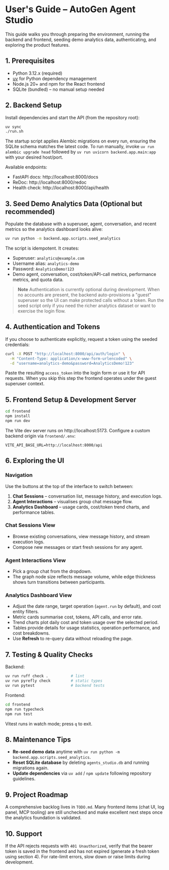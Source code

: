 # User's Guide – AutoGen Agent Studio

This guide walks you through preparing the environment, running the backend and
frontend, seeding demo analytics data, authenticating, and exploring the product
features.

## 1. Prerequisites

- Python 3.12.x (required)
- [uv](https://github.com/astral-sh/uv) for Python dependency management
- Node.js 20+ and npm for the React frontend
- SQLite (bundled) – no manual setup needed

## 2. Backend Setup

Install dependencies and start the API (from the repository root):

```bash
uv sync
./run.sh
```

The startup script applies Alembic migrations on every run, ensuring the SQLite
schema matches the latest code. To run manually, invoke
`uv run alembic upgrade head` followed by `uv run uvicorn backend.app.main:app`
with your desired host/port.

Available endpoints:
- FastAPI docs: http://localhost:8000/docs
- ReDoc: http://localhost:8000/redoc
- Health check: http://localhost:8000/api/health

## 3. Seed Demo Analytics Data (Optional but recommended)

Populate the database with a superuser, agent, conversation, and recent metrics
so the analytics dashboard looks alive:

```bash
uv run python -m backend.app.scripts.seed_analytics
```

The script is idempotent. It creates:
- Superuser: `analytics@example.com`
- Username alias: `analytics-demo`
- Password: `AnalyticsDemo!123`
- Demo agent, conversation, cost/token/API-call metrics, performance metrics, and
  quota data.

> **Note**
> Authentication is currently optional during development. When no accounts are
> present, the backend auto-provisions a "guest" superuser so the UI can make
> protected calls without a token. Run the seed script only if you need the
> richer analytics dataset or want to exercise the login flow.

## 4. Authentication and Tokens

If you choose to authenticate explicitly, request a token using the seeded
credentials:

```bash
curl -X POST "http://localhost:8000/api/auth/login" \
  -H "Content-Type: application/x-www-form-urlencoded" \
  -d "username=analytics-demo&password=AnalyticsDemo!123"
```

Paste the resulting `access_token` into the login form or use it for API
requests. When you skip this step the frontend operates under the guest
superuser context.

## 5. Frontend Setup & Development Server

```bash
cd frontend
npm install
npm run dev
```

The Vite dev server runs on http://localhost:5173. Configure a custom backend
origin via `frontend/.env`:

```
VITE_API_BASE_URL=http://localhost:8000/api
```

## 6. Exploring the UI

### Navigation
Use the buttons at the top of the interface to switch between:
1. **Chat Sessions** – conversation list, message history, and execution logs.
2. **Agent Interactions** – visualises group chat message flow.
3. **Analytics Dashboard** – usage cards, cost/token trend charts, and
   performance tables.

### Chat Sessions View
- Browse existing conversations, view message history, and stream execution logs.
- Compose new messages or start fresh sessions for any agent.

### Agent Interactions View
- Pick a group chat from the dropdown.
- The graph node size reflects message volume, while edge thickness shows turn
  transitions between participants.

### Analytics Dashboard View
- Adjust the date range, target operation (`agent.run` by default), and cost
  entity filters.
- Metric cards summarise cost, tokens, API calls, and error rate.
- Trend charts plot daily cost and token usage over the selected period.
- Tables provide details for usage statistics, operation performance, and cost
  breakdowns.
- Use **Refresh** to re-query data without reloading the page.

## 7. Testing & Quality Checks

Backend:
```bash
uv run ruff check .          # lint
uv run pyrefly check         # static types
uv run pytest                # backend tests
```

Frontend:
```bash
cd frontend
npm run typecheck
npm run test
```

Vitest runs in watch mode; press `q` to exit.

## 8. Maintenance Tips

- **Re-seed demo data** anytime with `uv run python -m backend.app.scripts.seed_analytics`.
- **Reset SQLite database** by deleting `agents_studio.db` and running
  migrations again.
- **Update dependencies** via `uv add` / `npm update` following repository
  guidelines.

## 9. Project Roadmap

A comprehensive backlog lives in `TODO.md`. Many frontend items (chat UI, log
panel, MCP tooling) are still unchecked and make excellent next steps once the
analytics foundation is validated.

## 10. Support

If the API rejects requests with `401 Unauthorized`, verify that the bearer
token is saved in the frontend and has not expired (generate a fresh token using
section 4). For rate-limit errors, slow down or raise limits during development.
